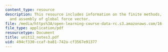 ```yaml
---
content_type: resource
description: This resource includes information on the finite methods, finite assembly,
  and assembly of global force vector.
file: /media/https%3A/open-learning-course-data-rc.s3.amazonaws.com/16-21-techniques-for-structural-analysis-and-design-spring-2005/494cf330ccafba81742acf3567e91377_unit12_notes3.pdf
file_type: application/pdf
resourcetype: Document
title: unit12_notes3.pdf
uid: 494cf330-ccaf-ba81-742a-cf3567e91377
---
```

